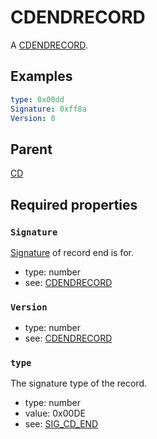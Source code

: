 <!--
   Copyright 2023 HCL America, Inc.

   Licensed under the Apache License, Version 2.0 (the "License"); you may not
   use this file except in compliance with the License. You may obtain a copy of
   the License at

       http://www.apache.org/licenses/LICENSE-2.0

   Unless required by applicable law or agreed to in writing, software
   distributed under the License is distributed on an "AS IS" BASIS, WITHOUT
   WARRANTIES OR CONDITIONS OF ANY KIND, either express or implied. See the
   License for the specific language governing permissions and limitations under
   the License.
-->

# CDENDRECORD

A
[CDENDRECORD](https://opensource.hcltechsw.com/domino-c-api-docs/reference/Data/CDENDRECORD/).

## Examples
```yaml
type: 0x00dd
Signature: 0xff8a
Version: 0
```

## Parent
[CD](./cd-v1.md)

## Required properties

### `Signature`
[Signature](https://opensource.hcltechsw.com/domino-c-api-docs/reference/Symb/SIG_CD_xxx/)
of record end is for.
* type: number
* see:
[CDENDRECORD](https://opensource.hcltechsw.com/domino-c-api-docs/reference/Data/CDENDRECORD/)

### `Version`
* type: number
* see:
[CDENDRECORD](https://opensource.hcltechsw.com/domino-c-api-docs/reference/Data/CDENDRECORD/)

### `type`
The signature type of the record.
* type: number
* value: 0x00DE
* see:
[SIG_CD_END](https://opensource.hcltechsw.com/domino-c-api-docs/reference/Symb/SIG_CD_xxx/)
